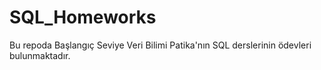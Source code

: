 # SQL_Homeworks
Bu repoda Başlangıç Seviye Veri Bilimi Patika'nın SQL derslerinin ödevleri bulunmaktadır.
